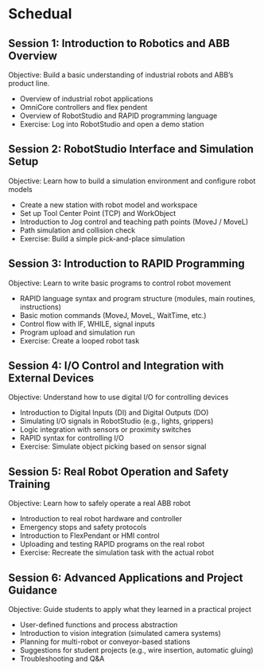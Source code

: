 # Schedual
## Session 1: Introduction to Robotics and ABB Overview
Objective: Build a basic understanding of industrial robots and ABB’s product line.
- Overview of industrial robot applications
- OmniCore controllers and flex pendent
- Overview of RobotStudio and RAPID programming language
- Exercise: Log into RobotStudio and open a demo station

## Session 2: RobotStudio Interface and Simulation Setup
Objective: Learn how to build a simulation environment and configure robot models
- Create a new station with robot model and workspace
- Set up Tool Center Point (TCP) and WorkObject
- Introduction to Jog control and teaching path points (MoveJ / MoveL)
- Path simulation and collision check
- Exercise: Build a simple pick-and-place simulation

## Session 3: Introduction to RAPID Programming 
Objective: Learn to write basic programs to control robot movement
- RAPID language syntax and program structure (modules, main routines, instructions)
- Basic motion commands (MoveJ, MoveL, WaitTime, etc.)
- Control flow with IF, WHILE, signal inputs
- Program upload and simulation run
- Exercise: Create a looped robot task

## Session 4: I/O Control and Integration with External Devices 
Objective: Understand how to use digital I/O for controlling devices
- Introduction to Digital Inputs (DI) and Digital Outputs (DO)
- Simulating I/O signals in RobotStudio (e.g., lights, grippers)
- Logic integration with sensors or proximity switches
- RAPID syntax for controlling I/O
- Exercise: Simulate object picking based on sensor signal

## Session 5: Real Robot Operation and Safety Training
Objective: Learn how to safely operate a real ABB robot
- Introduction to real robot hardware and controller
- Emergency stops and safety protocols
- Introduction to FlexPendant or HMI control
- Uploading and testing RAPID programs on the real robot
- Exercise: Recreate the simulation task with the actual robot

## Session 6: Advanced Applications and Project Guidance 
Objective: Guide students to apply what they learned in a practical project
- User-defined functions and process abstraction
- Introduction to vision integration (simulated camera systems)
- Planning for multi-robot or conveyor-based stations
- Suggestions for student projects (e.g., wire insertion, automatic gluing)
- Troubleshooting and Q&A
